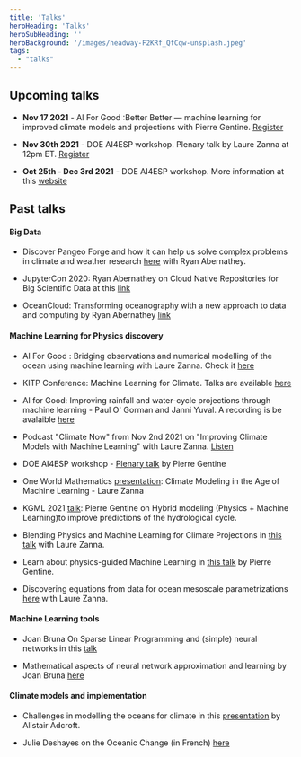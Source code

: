 ```yaml
---
title: 'Talks'
heroHeading: 'Talks'
heroSubHeading: ''
heroBackground: '/images/headway-F2KRf_QfCqw-unsplash.jpeg'
tags:
  - "talks"
---
```


## Upcoming talks

* **Nov 17 2021** - AI For Good :Better Better — machine learning for improved climate models and projections with Pierre Gentine. [Register](https://aiforgood.itu.int/event/ai-and-climate-science-veronika-eyring-pierre-gentine/)

* **Nov 30th 2021** - DOE AI4ESP workshop. Plenary talk by Laure Zanna at 12pm ET. [Register](https://www.zoomgov.com/webinar/register/WN__baDpUvjQ3O_a7pJ6E_lMA)

* **Oct 25th - Dec 3rd 2021** - DOE AI4ESP workshop. More information at this [website](https://www.ai4esp.org/workshop/) 

## Past talks
#### Big Data
* Discover Pangeo Forge and how it can help us solve complex problems in climate and weather research [here](https://vimeo.com/510830389) with Ryan Abernathey.

* JupyterCon 2020: Ryan Abernathey on Cloud Native Repositories for Big Scientific Data at this [link](https://www.youtube.com/watch?v=lg7-qi4dEZ8)

* OceanCloud: Transforming oceanography with a new approach to data and computing by Ryan Abernathey [link](https://vimeo.com/508434363)

#### Machine Learning for Physics discovery
* AI For Good : Bridging observations and numerical modelling of the ocean using machine learning with Laure Zanna. Check it [here](https://www.youtube.com/watch?v=BLF4w-4JUe4)

* KITP Conference: Machine Learning for Climate. Talks are available [here](https://online.kitp.ucsb.edu/online/climate-c21/)

* AI for Good: Improving rainfall and water-cycle projections through machine learning - Paul O' Gorman and Janni Yuval. A recording is be avalaible [here](https://www.youtube.com/watch?v=ehHywbGSaBk)

* Podcast "Climate Now" from Nov 2nd 2021 on "Improving Climate Models with Machine Learning" with Laure Zanna. [Listen](https://podcasts.apple.com/us/podcast/climate-now/id1565404483) 

* DOE AI4ESP workshop - [Plenary talk](https://www.ai4esp.org/workshop/) by Pierre Gentine 

* One World Mathematics [presentation](https://www.youtube.com/watch?v=bH_A1nvwiDI): Climate Modeling in the Age of Machine Learning - Laure Zanna

* KGML 2021 [talk](https://www.youtube.com/watch?v=1wIH_NKU3JE): Pierre Gentine on Hybrid modeling (Physics + Machine Learning)to improve predictions of the hydrological cycle. 

* Blending Physics and Machine Learning for Climate Projections in [this talk](https://www.imsi.institute/videos/laure-zanna/) with Laure Zanna.

* Learn about physics-guided Machine Learning in [this talk](https://www.youtube.com/watch?v=T60OmRD102s) by Pierre Gentine.

* Discovering equations from data for ocean mesoscale parametrizations [here](https://youtu.be/9YQnW9ylacU?t=20685) with Laure Zanna.


#### Machine Learning tools 

* Joan Bruna On Sparse Linear Programming and (simple) neural networks in this [talk](https://www.youtube.com/watch?v=zF2boWRsvMU)

* Mathematical aspects of neural network approximation and learning by Joan Bruna [here](https://www.youtube.com/watch?v=CjtXrWJj16c)

#### Climate models and implementation
* Challenges in modelling the oceans for climate in this [presentation](https://www.pathlms.com/siam/courses/10878/sections/14374/video_presentations/127453) by Alistair Adcroft. 

* Julie Deshayes on the Oceanic Change (in French) [here](https://www.youtube.com/watch?v=Jl_KeM34gfI)
